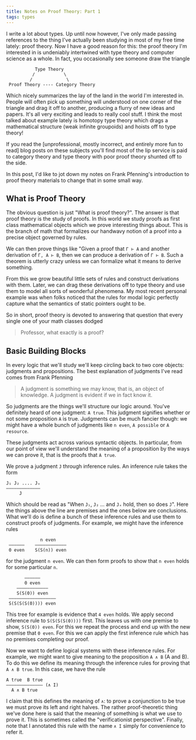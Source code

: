 ```yaml
---
title: Notes on Proof Theory: Part 1
tags: types
---
```


I write a lot about types. Up until now however, I've only made
passing references to the thing I've actually been studying in most of
my free time lately: proof theory. Now I have a good reason for this:
the proof theory I'm interested in is undeniably intertwined with type
theory and computer science as a whole. In fact, you occasionally see
someone draw the triangle


               Type Theory
              /           \
             /             \
     Proof Theory ---- Category Theory

Which nicely summarizes the lay of the land in the world I'm
interested in. People will often pick up something will understood on
one corner of the triangle and drag it off to another, producing a
flurry of new ideas and papers. It's all very exciting and leads to
really cool stuff. I think the most talked about example lately is
homotopy type theory which drags a mathematical structure (weak
infinite groupoids) and hoists off to type theory!

If you read the [unprofessional, mostly incorrect, and entirely more
fun to read] blog posts on these subjects you'll find most of the lip
service is paid to category theory and type theory with poor proof
theory shunted off to the side.

In this post, I'd like to jot down my notes on Frank Pfenning's
introduction to proof theory materials to change that in some small
way.

## What is Proof Theory

The obvious question is just "What is proof theory?". The answer is
that proof theory is the study of proofs. In this world we study
proofs as first class mathematical objects which we prove interesting
things about. This is the branch of math that formalizes our handwavy
notion of a proof into a precise object governed by rules.

We can then prove things like "Given a proof that `Γ ⊢ A` and another
derivation of `Γ, A ⊢ B`, then we can produce a derivation of
`Γ ⊢ B`. Such a theorem is utterly crazy unless we can formalize what
it means to derive something.

From this we grow beautiful little sets of rules and construct
derivations with them. Later, we can drag these derivations off to
type theory and use them to model all sorts of wonderful phenomena. My
most recent personal example was when folks noticed that the rules for
modal logic perfectly capture what the semantics of static pointers
ought to be.

So in short, proof theory is devoted to answering that question that
every single one of your math classes dodged

> Professor, what exactly is a proof?

## Basic Building Blocks

In every logic that we'll study we'll keep circling back to two core
objects: judgments and propositions. The best explanation of judgments
I've read comes from Frank Pfenning

> A judgment is something we may know, that is, an object of
> knowledge. A judgment is evident if we in fact know it.

So judgments are the things we'll structure our logic around. You've
definitely heard of one judgment: `A true`. This judgment signifies
whether or not some proposition `A` is true. Judgments can be much
fancier though: we might have a whole bunch of judgments like
`n even`, `A possible` or `A resource`.

These judgments act across various syntactic objects. In particular,
from our point of view we'll understand the meaning of a proposition
by the ways we can prove it, that is the proofs that `A true`.

We prove a judgment `J` through inference rules. An inference rule
takes the form

    J₁ J₂ .... Jₓ
    —————————————
         J

Which should be read as "When `J₁`, `J₂` ... and `Jₓ` hold, then so
does `J`". Here the things above the line are premises and the ones
below are conclusions. What we'll do is define a bunch of these
inference rules and use them to construct proofs of judgments. For
example, we might have the inference rules

                 n even
     ——————    ————————————
     0 even    S(S(n)) even

for the judgment `n even`. We can then form proofs to show that `n
even` holds for some particular `n`.


           ——————
           0 even
        ————————————
        S(S(0)) even
     ——————————————————
     S(S(S(S(0)))) even

This tree for example is evidence that `4 even` holds. We apply
second inference rule to `S(S(S(S(0))))` first. This leaves us with
one premise to show, `S(S(0)) even`. For this we repeat the process
and end up with the new premise that `0 even`. For this we can apply
the first inference rule which has no premises completing our proof.

Now we want to define logical systems with these inference rules. For
example, we might want to give meaning to the proposition `A ∧ B` (A
and B). To do this we define its meaning through the inference rules
for proving that `A ∧ B true`. In this case, we have the rule

    A true  B true
    —————————————— (∧ I)
      A ∧ B true

I claim that this defines the meaning of `∧`: to prove a conjunction
to be true we must prove its left and right halves. The rather
proof-theoretic thing we've done here is said that the meaning of
something is what we use to prove it. This is sometimes called the
"verificationist perspective". Finally, note that I annotated this
rule with the name `∧ I` simply for convenience to refer it.
